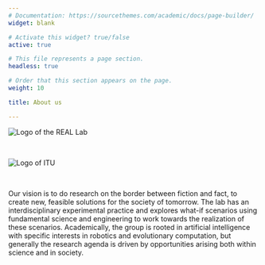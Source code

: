 ```yaml
---
# Documentation: https://sourcethemes.com/academic/docs/page-builder/
widget: blank

# Activate this widget? true/false
active: true

# This file represents a page section.
headless: true

# Order that this section appears on the page.
weight: 10

title: About us

---
```


![Logo of the REAL Lab](/media/logo.png)

<br/>

![Logo of ITU](/media/itu_logo.jpg)

<br/>

Our vision is to do research on the border between fiction and fact, to create new, feasible solutions for the society of tomorrow. The lab has an interdisciplinary experimental practice and explores what-if scenarios using fundamental science and engineering to work towards the realization of these scenarios. Academically, the group is rooted in  artificial intelligence with specific interests in robotics and evolutionary computation, but generally the research agenda is driven by opportunities arising both within science and in society.
